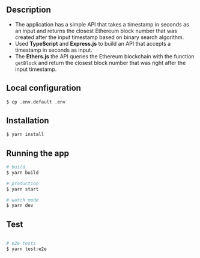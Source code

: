 ## Description
- The application has a simple API that takes a timestamp in seconds as an input and returns the closest Ethereum block number that was created after the input timestamp based on binary search algorithm.
- Used **TypeScript** and **Express.js** to build an API that accepts a timestamp in seconds as input.
- The **Ethers.js** the API queries the Ethereum blockchain with the function `getBlock` and return the closest block number that was right after the input timestamp.

## Local configuration

```bash
$ cp .env.default .env
```

## Installation

```bash
$ yarn install
```

## Running the app

```bash
# build
$ yarn build

# production
$ yarn start

# watch mode
$ yarn dev
```

## Test

```bash

# e2e tests
$ yarn test:e2e
```

